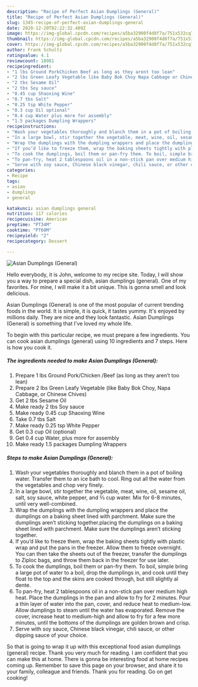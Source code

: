 ```yaml
---
description: "Recipe of Perfect Asian Dumplings (General)"
title: "Recipe of Perfect Asian Dumplings (General)"
slug: 1345-recipe-of-perfect-asian-dumplings-general
date: 2020-12-20T02:22:32.489Z
image: https://img-global.cpcdn.com/recipes/a5ba32900f4d8f7a/751x532cq70/asian-dumplings-general-recipe-main-photo.jpg
thumbnail: https://img-global.cpcdn.com/recipes/a5ba32900f4d8f7a/751x532cq70/asian-dumplings-general-recipe-main-photo.jpg
cover: https://img-global.cpcdn.com/recipes/a5ba32900f4d8f7a/751x532cq70/asian-dumplings-general-recipe-main-photo.jpg
author: Frank Schultz
ratingvalue: 4.1
reviewcount: 18081
recipeingredient:
- "1 lbs Ground PorkChicken Beef as long as they arent too lean"
- "2 lbs Green Leafy Vegetable like Baby Bok Choy Napa Cabbage or Chinese Chives"
- "2 tbs Sesame Oil"
- "2 tbs Soy sauce"
- "0.45 cup Shaoxing Wine"
- "0.7 tbs Salt"
- "0.25 tsp White Pepper"
- "0.3 cup Oil optional"
- "0.4 cup Water plus more for assembly"
- "1.5 packages Dumpling Wrappers"
recipeinstructions:
- "Wash your vegetables thoroughly and blanch them in a pot of boiling water. Transfer them to an ice bath to cool. Ring out all the water from the vegetables and chop very finely."
- "In a large bowl, stir together the vegetable, meat, wine, oil, sesame oil, salt, soy sauce, white pepper, and ⅔ cup water. Mix for 6-8 minutes, until very well-combined."
- "Wrap the dumplings with the dumpling wrappers and place the dumplings on a baking sheet lined with parchment. Make sure the dumplings aren’t sticking together.placing the dumplings on a baking sheet lined with parchment. Make sure the dumplings aren’t sticking together."
- "If you’d like to freeze them, wrap the baking sheets tightly with plastic wrap and put the pans in the freezer. Allow them to freeze overnight. You can then take the sheets out of the freezer, transfer the dumplings to Ziploc bags, and throw them back in the freezer for use later."
- "To cook the dumplings, boil them or pan-fry them. To boil, simple bring a large pot of water to a boil, drop the dumplings in, and cook until they float to the top and the skins are cooked through, but still slightly al dente."
- "To pan-fry, heat 2 tablespoons oil in a non-stick pan over medium high heat. Place the dumplings in the pan and allow to fry for 2 minutes. Pour a thin layer of water into the pan, cover, and reduce heat to medium-low. Allow dumplings to steam until the water has evaporated. Remove the cover, increase heat to medium-high and allow to fry for a few more minutes, until the bottoms of the dumplings are golden brown and crisp."
- "Serve with soy sauce, Chinese black vinegar, chili sauce, or other dipping sauce of your choice."
categories:
- Recipe
tags:
- asian
- dumplings
- general

katakunci: asian dumplings general 
nutrition: 117 calories
recipecuisine: American
preptime: "PT34M"
cooktime: "PT60M"
recipeyield: "2"
recipecategory: Dessert

---
```



![Asian Dumplings (General)](https://img-global.cpcdn.com/recipes/a5ba32900f4d8f7a/751x532cq70/asian-dumplings-general-recipe-main-photo.jpg)

Hello everybody, it is John, welcome to my recipe site. Today, I will show you a way to prepare a special dish, asian dumplings (general). One of my favorites. For mine, I will make it a bit unique. This is gonna smell and look delicious.

Asian Dumplings (General) is one of the most popular of current trending foods in the world. It is simple, it is quick, it tastes yummy. It's enjoyed by millions daily. They are nice and they look fantastic. Asian Dumplings (General) is something that I've loved my whole life.




To begin with this particular recipe, we must prepare a few ingredients. You can cook asian dumplings (general) using 10 ingredients and 7 steps. Here is how you cook it.

<!--inarticleads1-->

##### The ingredients needed to make Asian Dumplings (General):

1. Prepare 1 lbs Ground Pork/Chicken /Beef (as long as they aren’t too lean)
1. Prepare 2 lbs Green Leafy Vegetable (like Baby Bok Choy, Napa Cabbage, or Chinese Chives)
1. Get 2 tbs Sesame Oil
1. Make ready 2 tbs Soy sauce
1. Make ready 0.45 cup Shaoxing Wine
1. Take 0.7 tbs Salt
1. Make ready 0.25 tsp White Pepper
1. Get 0.3 cup Oil (optional)
1. Get 0.4 cup Water, plus more for assembly
1. Make ready 1.5 packages Dumpling Wrappers




<!--inarticleads2-->

##### Steps to make Asian Dumplings (General):

1. Wash your vegetables thoroughly and blanch them in a pot of boiling water. Transfer them to an ice bath to cool. Ring out all the water from the vegetables and chop very finely.
1. In a large bowl, stir together the vegetable, meat, wine, oil, sesame oil, salt, soy sauce, white pepper, and ⅔ cup water. Mix for 6-8 minutes, until very well-combined.
1. Wrap the dumplings with the dumpling wrappers and place the dumplings on a baking sheet lined with parchment. Make sure the dumplings aren’t sticking together.placing the dumplings on a baking sheet lined with parchment. Make sure the dumplings aren’t sticking together.
1. If you’d like to freeze them, wrap the baking sheets tightly with plastic wrap and put the pans in the freezer. Allow them to freeze overnight. You can then take the sheets out of the freezer, transfer the dumplings to Ziploc bags, and throw them back in the freezer for use later.
1. To cook the dumplings, boil them or pan-fry them. To boil, simple bring a large pot of water to a boil, drop the dumplings in, and cook until they float to the top and the skins are cooked through, but still slightly al dente.
1. To pan-fry, heat 2 tablespoons oil in a non-stick pan over medium high heat. Place the dumplings in the pan and allow to fry for 2 minutes. Pour a thin layer of water into the pan, cover, and reduce heat to medium-low. Allow dumplings to steam until the water has evaporated. Remove the cover, increase heat to medium-high and allow to fry for a few more minutes, until the bottoms of the dumplings are golden brown and crisp.
1. Serve with soy sauce, Chinese black vinegar, chili sauce, or other dipping sauce of your choice.




So that is going to wrap it up with this exceptional food asian dumplings (general) recipe. Thank you very much for reading. I am confident that you can make this at home. There is gonna be interesting food at home recipes coming up. Remember to save this page on your browser, and share it to your family, colleague and friends. Thank you for reading. Go on get cooking!
